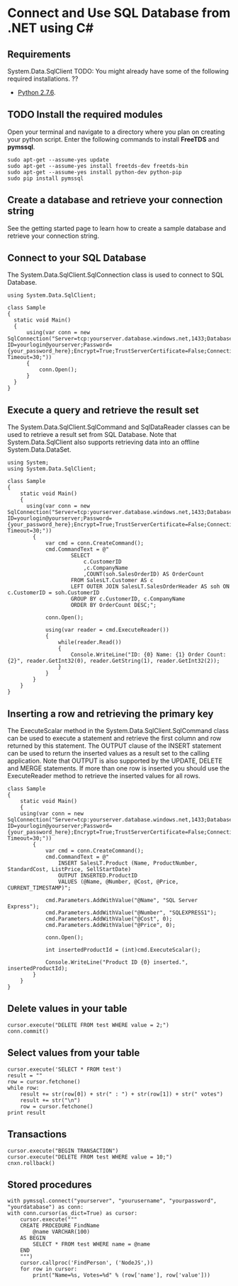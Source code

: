 <properties 
	pageTitle="Connect and Use SQL Database from C# and .NET" 
	description="Give a code sample you can use to connect to Azure SQL Database."
	services="sql-database" 
	documentationCenter="" 
	authors="tobiast" 
	manager="jeffreyg" 
	editor=""/>


<tags 
	ms.service="sql-database" 
	ms.workload="sql-database" 
	ms.tgt_pltfrm="na" 
	ms.devlang="python" 
	ms.topic="article" 
	ms.date="04/13/2015" 
	ms.author="tobiast"/>


# Connect and Use SQL Database from .NET using C# 


## Requirements

System.Data.SqlClient
TODO: You might already have some of the following required installations. ??


- [Python 2.7.6](https://www.python.org/download/releases/2.7.6/).


## TODO Install the required modules
Open your terminal and navigate to a directory where you plan on creating your python script. Enter the following commands to install **FreeTDS** and **pymssql**.

	sudo apt-get --assume-yes update  
	sudo apt-get --assume-yes install freetds-dev freetds-bin
	sudo apt-get --assume-yes install python-dev python-pip
	sudo pip install pymssql


## Create a database and retrieve your connection string

See the getting started page to learn how to create a sample database and retrieve your connection string.  

## Connect to your SQL Database

The System.Data.SqlClient.SqlConnection class is used to connect to SQL Database.  

```
using System.Data.SqlClient;

class Sample
{
  static void Main()
  {
	  using(var conn = new SqlConnection("Server=tcp:yourserver.database.windows.net,1433;Database=yourdatabase;User ID=yourlogin@yourserver;Password={your_password_here};Encrypt=True;TrustServerCertificate=False;Connection Timeout=30;"))
	  {
		  conn.Open();	
	  }
  }
}	
```

## Execute a query and retrieve the result set 

The System.Data.SqlClient.SqlCommand and SqlDataReader classes can be used to retrieve a result set from SQL Database. Note that System.Data.SqlClient also supports retrieving data into an offline System.Data.DataSet.   

```
using System;
using System.Data.SqlClient;

class Sample
{
	static void Main()
	{
	  using(var conn = new SqlConnection("Server=tcp:yourserver.database.windows.net,1433;Database=yourdatabase;User ID=yourlogin@yourserver;Password={your_password_here};Encrypt=True;TrustServerCertificate=False;Connection Timeout=30;"))
		{
			var cmd = conn.CreateCommand();
			cmd.CommandText = @"
					SELECT 
						c.CustomerID
						,c.CompanyName
						,COUNT(soh.SalesOrderID) AS OrderCount
					FROM SalesLT.Customer AS c
					LEFT OUTER JOIN SalesLT.SalesOrderHeader AS soh ON c.CustomerID = soh.CustomerID
					GROUP BY c.CustomerID, c.CompanyName
					ORDER BY OrderCount DESC;";

			conn.Open();	
		
			using(var reader = cmd.ExecuteReader())
			{
				while(reader.Read())
				{
					Console.WriteLine("ID: {0} Name: {1} Order Count: {2}", reader.GetInt32(0), reader.GetString(1), reader.GetInt32(2));
				}
			}					
		}
	}
}

```


## Inserting a row and retrieving the primary key 

The ExecuteScalar method in the System.Data.SqlClient.SqlCommand class can be used to execute a statement and retrieve the first column and row returned by this statement. The OUTPUT clause of the INSERT statement can be used to return the inserted values as a result set to the calling application. Note that OUTPUT is also supported by the UPDATE, DELETE and MERGE statements. If more than one row is inserted you should use the ExecuteReader method to retrieve the inserted values for all rows.

```
class Sample
{
    static void Main()
    {
	using(var conn = new SqlConnection("Server=tcp:yourserver.database.windows.net,1433;Database=yourdatabase;User ID=yourlogin@yourserver;Password={your_password_here};Encrypt=True;TrustServerCertificate=False;Connection Timeout=30;"))
        {
            var cmd = conn.CreateCommand();
            cmd.CommandText = @"
                INSERT SalesLT.Product (Name, ProductNumber, StandardCost, ListPrice, SellStartDate) 
                OUTPUT INSERTED.ProductID
                VALUES (@Name, @Number, @Cost, @Price, CURRENT_TIMESTAMP)";

            cmd.Parameters.AddWithValue("@Name", "SQL Server Express");
            cmd.Parameters.AddWithValue("@Number", "SQLEXPRESS1");
            cmd.Parameters.AddWithValue("@Cost", 0);
            cmd.Parameters.AddWithValue("@Price", 0);

            conn.Open();

            int insertedProductId = (int)cmd.ExecuteScalar();

            Console.WriteLine("Product ID {0} inserted.", insertedProductId);
        }
    }
}
```



## Delete values in your table


	cursor.execute("DELETE FROM test WHERE value = 2;")
	conn.commit()


## Select values from your table


	cursor.execute('SELECT * FROM test')
    result = ""
    row = cursor.fetchone()
    while row:
        result += str(row[0]) + str(" : ") + str(row[1]) + str(" votes")
        result += str("\n")
        row = cursor.fetchone()
    print result



## Transactions


	cursor.execute("BEGIN TRANSACTION")
	cursor.execute("DELETE FROM test WHERE value = 10;")
	cnxn.rollback()

## Stored procedures


	with pymssql.connect("yourserver", "yourusername", "yourpassword", "yourdatabase") as conn:
    with conn.cursor(as_dict=True) as cursor:
        cursor.execute("""
        CREATE PROCEDURE FindName
            @name VARCHAR(100)
        AS BEGIN
            SELECT * FROM test WHERE name = @name
        END
        """)
        cursor.callproc('FindPerson', ('NodeJS',))
        for row in cursor:
            print("Name=%s, Votes=%d" % (row['name'], row['value']))

